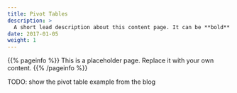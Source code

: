 ```yaml
---
title: Pivot Tables
description: >
  A short lead description about this content page. It can be **bold** or _italic_ and can be split over multiple paragraphs.
date: 2017-01-05
weight: 1
---
```


{{% pageinfo %}}
This is a placeholder page. Replace it with your own content.
{{% /pageinfo %}}

TODO: show the pivot table example from the blog